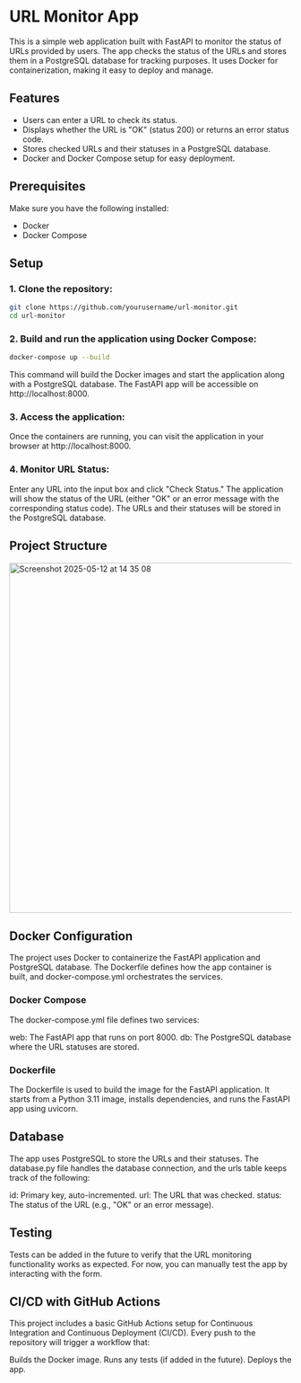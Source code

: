 # URL Monitor App

This is a simple web application built with FastAPI to monitor the status of URLs provided by users. The app checks the status of the URLs and stores them in a PostgreSQL database for tracking purposes. It uses Docker for containerization, making it easy to deploy and manage.

## Features

- Users can enter a URL to check its status.
- Displays whether the URL is "OK" (status 200) or returns an error status code.
- Stores checked URLs and their statuses in a PostgreSQL database.
- Docker and Docker Compose setup for easy deployment.

## Prerequisites

Make sure you have the following installed:

- Docker
- Docker Compose

## Setup

### 1. Clone the repository:

```bash
git clone https://github.com/yourusername/url-monitor.git
cd url-monitor
```
### 2. Build and run the application using Docker Compose:
```bash
docker-compose up --build
```

This command will build the Docker images and start the application along with a PostgreSQL database. The FastAPI app will be accessible on http://localhost:8000.

### 3. Access the application:
Once the containers are running, you can visit the application in your browser at http://localhost:8000.

### 4. Monitor URL Status:
Enter any URL into the input box and click "Check Status."
The application will show the status of the URL (either "OK" or an error message with the corresponding status code).
The URLs and their statuses will be stored in the PostgreSQL database.

## Project Structure

<img width="623" alt="Screenshot 2025-05-12 at 14 35 08" src="https://github.com/user-attachments/assets/3328e794-0af6-447a-beaf-c196243fffd3" />

## Docker Configuration

The project uses Docker to containerize the FastAPI application and PostgreSQL database. The Dockerfile defines how the app container is built, and docker-compose.yml orchestrates the services.

### Docker Compose
The docker-compose.yml file defines two services:

web: The FastAPI app that runs on port 8000.
db: The PostgreSQL database where the URL statuses are stored.

### Dockerfile
The Dockerfile is used to build the image for the FastAPI application. It starts from a Python 3.11 image, installs dependencies, and runs the FastAPI app using uvicorn.

## Database

The app uses PostgreSQL to store the URLs and their statuses. The database.py file handles the database connection, and the urls table keeps track of the following:

id: Primary key, auto-incremented.
url: The URL that was checked.
status: The status of the URL (e.g., "OK" or an error message).

## Testing

Tests can be added in the future to verify that the URL monitoring functionality works as expected. For now, you can manually test the app by interacting with the form.

## CI/CD with GitHub Actions

This project includes a basic GitHub Actions setup for Continuous Integration and Continuous Deployment (CI/CD). Every push to the repository will trigger a workflow that:

Builds the Docker image.
Runs any tests (if added in the future).
Deploys the app.
